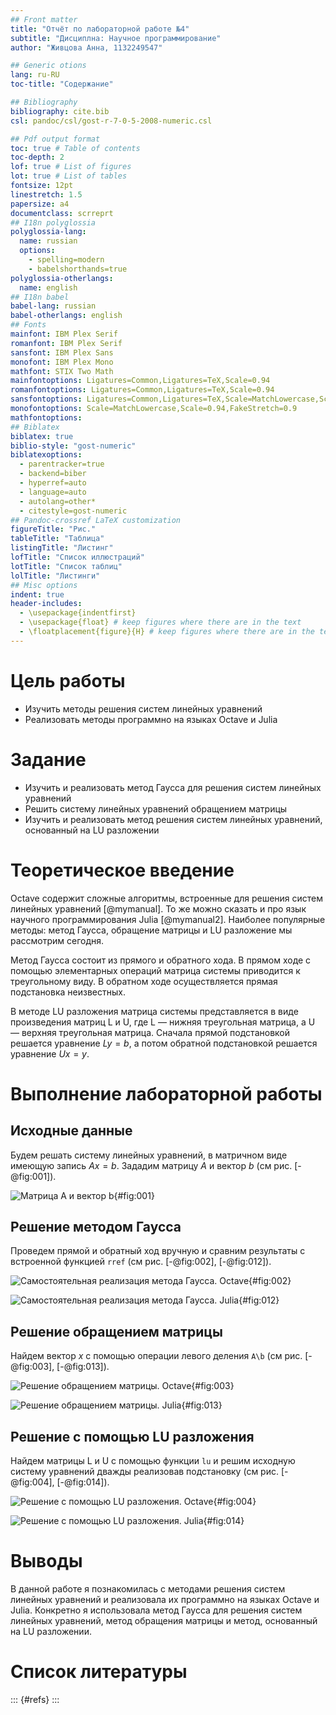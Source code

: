 ```yaml
---
## Front matter
title: "Отчёт по лабораторной работе №4"
subtitle: "Дисциплна: Научное программирование"
author: "Живцова Анна, 1132249547"

## Generic otions
lang: ru-RU
toc-title: "Содержание"

## Bibliography
bibliography: cite.bib
csl: pandoc/csl/gost-r-7-0-5-2008-numeric.csl

## Pdf output format
toc: true # Table of contents
toc-depth: 2
lof: true # List of figures
lot: true # List of tables
fontsize: 12pt
linestretch: 1.5
papersize: a4
documentclass: scrreprt
## I18n polyglossia
polyglossia-lang:
  name: russian
  options:
	- spelling=modern
	- babelshorthands=true
polyglossia-otherlangs:
  name: english
## I18n babel
babel-lang: russian
babel-otherlangs: english
## Fonts
mainfont: IBM Plex Serif
romanfont: IBM Plex Serif
sansfont: IBM Plex Sans
monofont: IBM Plex Mono
mathfont: STIX Two Math
mainfontoptions: Ligatures=Common,Ligatures=TeX,Scale=0.94
romanfontoptions: Ligatures=Common,Ligatures=TeX,Scale=0.94
sansfontoptions: Ligatures=Common,Ligatures=TeX,Scale=MatchLowercase,Scale=0.94
monofontoptions: Scale=MatchLowercase,Scale=0.94,FakeStretch=0.9
mathfontoptions:
## Biblatex
biblatex: true
biblio-style: "gost-numeric"
biblatexoptions:
  - parentracker=true
  - backend=biber
  - hyperref=auto
  - language=auto
  - autolang=other*
  - citestyle=gost-numeric
## Pandoc-crossref LaTeX customization
figureTitle: "Рис."
tableTitle: "Таблица"
listingTitle: "Листинг"
lofTitle: "Список иллюстраций"
lotTitle: "Список таблиц"
lolTitle: "Листинги"
## Misc options
indent: true
header-includes:
  - \usepackage{indentfirst}
  - \usepackage{float} # keep figures where there are in the text
  - \floatplacement{figure}{H} # keep figures where there are in the text
---
```


# Цель работы

- Изучить методы решения систем линейных уравнений         
- Реализовать методы программно на языках Octave и Julia    

# Задание

- Изучить и реализовать метод Гаусса для решения систем линейных уравнений     
- Решить систему линейных уравнений обращением матрицы     
- Изучить и реализовать метод решения систем линейных уравнений, основанный на LU разложении        

# Теоретическое введение

Octave содержит сложные алгоритмы, встроенные для решения систем линейных уравнений [@mymanual]. То же можно сказать и про язык научного программирования Julia [@mymanual2]. Наиболее популярные методы: метод Гаусса, обращение матрицы и LU разложение мы рассмотрим сегодня. 

Метод Гаусса состоит из прямого и обратного хода. В прямом ходе с помощью элементарных операций матрица системы приводится к треугольному виду. В обратном ходе осуществляется прямая подстановка неизвестных.

В методе LU разложения матрица системы представляется в виде произведения матриц L и U, где L — нижняя треугольная матрица, а U — верхняя треугольная матрица. Сначала прямой подстановкой решается уравнение $Ly = b$, а потом обратной подстановкой решается уравнение $Ux = y$. 

# Выполнение лабораторной работы

## Исходные данные

Будем решать систему линейных уравнений, в матричном виде имеющую запись $Ax = b$. Зададим матрицу $A$ и вектор $b$ (см рис. [-@fig:001]).

![Матрица A и вектор b](image/001.jpg){#fig:001}

## Решение методом Гаусса

Проведем прямой и обратный ход вручную и сравним результаты с встроенной функцией ```rref``` (см рис. [-@fig:002], [-@fig:012]).

![Самостоятельная реализация метода Гаусса. Octave](image/002.jpg){#fig:002}

![Самостоятельная реализация метода Гаусса. Julia](image/012.jpg){#fig:012}

## Решение обращением матрицы

Найдем вектор $x$ с помощью операции левого деления ```A\b``` (см рис. [-@fig:003], [-@fig:013]).

![Решение обращением матрицы. Octave](image/003.jpg){#fig:003}

![Решение обращением матрицы. Julia](image/013.jpg){#fig:013}

## Решение с помощью LU разложения

Найдем матрицы L и U с помощью функции ```lu``` и решим исходную систему уравнений дважды реализовав подстановку (см рис. [-@fig:004], [-@fig:014]).

![Решение с помощью LU разложения. Octave](image/004.jpg){#fig:004}

![Решение с помощью LU разложения. Julia](image/014.jpg){#fig:014}

# Выводы

В данной работе я познакомилась с методами решения систем линейных уравнений и реализовала их программно на языках Octave и Julia. Конкретно я использовала метод Гаусса для решения систем линейных уравнений, метод обращения матрицы и метод, основанный на LU разложении.

# Список литературы

::: {#refs}
:::
